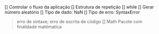 [] Controlar o fluxo da aplicação
[] Estrutura de repetição
  [] while
[] Gerar número aleatório
[] Tipo de dado: NaN
[] Tipo de erro: SyntaxError
  > erro de sintaxe; erro de escrita de código
[] Math
  > Pacote com finalidade matématica
